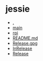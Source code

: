 jessie
========================

- [.](.)
- [main](main)
- [rpi](rpi)
- [README.md](README.md)
- [Release.gpg](Release.gpg)
- [InRelease](InRelease)
- [Release](Release)
